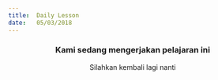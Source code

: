 ```yaml
---
title:  Daily Lesson
date:   05/03/2018
---
```


### <center>Kami sedang mengerjakan pelajaran ini</center>
<center>Silahkan kembali lagi nanti</center>